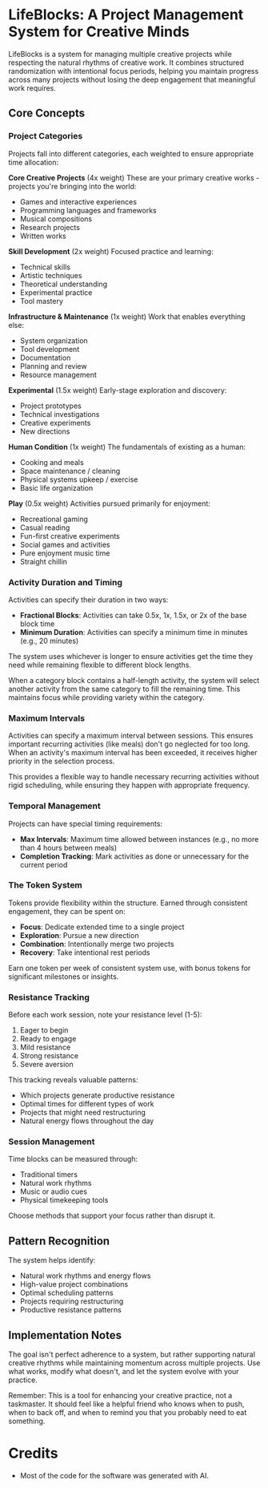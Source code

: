 # LifeBlocks: A Project Management System for Creative Minds

LifeBlocks is a system for managing multiple creative projects while respecting the natural rhythms of creative work. It combines structured randomization with intentional focus periods, helping you maintain progress across many projects without losing the deep engagement that meaningful work requires.

## Core Concepts

### Project Categories

Projects fall into different categories, each weighted to ensure appropriate time allocation:

**Core Creative Projects** (4x weight)
These are your primary creative works - projects you're bringing into the world:
- Games and interactive experiences
- Programming languages and frameworks
- Musical compositions
- Research projects
- Written works

**Skill Development** (2x weight)
Focused practice and learning:
- Technical skills
- Artistic techniques
- Theoretical understanding
- Experimental practice
- Tool mastery

**Infrastructure & Maintenance** (1x weight)
Work that enables everything else:
- System organization
- Tool development
- Documentation
- Planning and review
- Resource management

**Experimental** (1.5x weight)
Early-stage exploration and discovery:
- Project prototypes
- Technical investigations
- Creative experiments
- New directions

**Human Condition** (1x weight)
The fundamentals of existing as a human:
- Cooking and meals
- Space maintenance / cleaning
- Physical systems upkeep / exercise
- Basic life organization

**Play** (0.5x weight)
Activities pursued primarily for enjoyment:
- Recreational gaming
- Casual reading
- Fun-first creative experiments
- Social games and activities
- Pure enjoyment music time
- Straight chillin


### Activity Duration and Timing

Activities can specify their duration in two ways:
- **Fractional Blocks**: Activities can take 0.5x, 1x, 1.5x, or 2x of the base block time
- **Minimum Duration**: Activities can specify a minimum time in minutes (e.g., 20 minutes)

The system uses whichever is longer to ensure activities get the time they need while remaining flexible to different block lengths.

When a category block contains a half-length activity, the system will select another activity from the same category to fill the remaining time. This maintains focus while providing variety within the category.


### Maximum Intervals

Activities can specify a maximum interval between sessions. This ensures important recurring activities (like meals) don't go neglected for too long. When an activity's maximum interval has been exceeded, it receives higher priority in the selection process.

This provides a flexible way to handle necessary recurring activities without rigid scheduling, while ensuring they happen with appropriate frequency.

### Temporal Management

Projects can have special timing requirements:
- **Max Intervals**: Maximum time allowed between instances (e.g., no more than 4 hours between meals)
- **Completion Tracking**: Mark activities as done or unnecessary for the current period

### The Token System

Tokens provide flexibility within the structure. Earned through consistent engagement, they can be spent on:

- **Focus**: Dedicate extended time to a single project
- **Exploration**: Pursue a new direction
- **Combination**: Intentionally merge two projects
- **Recovery**: Take intentional rest periods

Earn one token per week of consistent system use, with bonus tokens for significant milestones or insights.

### Resistance Tracking

Before each work session, note your resistance level (1-5):
1. Eager to begin
2. Ready to engage
3. Mild resistance
4. Strong resistance
5. Severe aversion

This tracking reveals valuable patterns:
- Which projects generate productive resistance
- Optimal times for different types of work
- Projects that might need restructuring
- Natural energy flows throughout the day

### Session Management

Time blocks can be measured through:
- Traditional timers
- Natural work rhythms
- Music or audio cues
- Physical timekeeping tools

Choose methods that support your focus rather than disrupt it.

## Pattern Recognition

The system helps identify:
- Natural work rhythms and energy flows
- High-value project combinations
- Optimal scheduling patterns
- Projects requiring restructuring
- Productive resistance patterns

## Implementation Notes

The goal isn't perfect adherence to a system, but rather supporting natural creative rhythms while maintaining momentum across multiple projects. Use what works, modify what doesn't, and let the system evolve with your practice.

Remember: This is a tool for enhancing your creative practice, not a taskmaster. It should feel like a helpful friend who knows when to push, when to back off, and when to remind you that you probably need to eat something.

# Credits
- Most of the code for the software was generated with AI.
